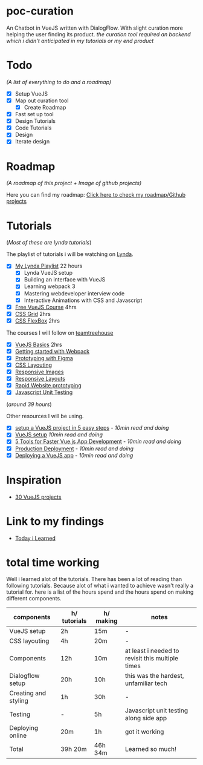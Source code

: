 # poc-curation

An Chatbot in VueJS written with DialogFlow. With slight curation more helping the user finding its product.
_the curation tool required an backend which i didn't anticipated in my tutorials or my end product_

# Todo

_(A list of everything to do and a roadmap)_

- [x] Setup VueJS
- [x] Map out curation tool
  - [x] Create Roadmap
- [x] Fast set up tool
- [x] Design Tutorials
- [x] Code Tutorials
- [x] Design
- [x] Iterate design

# Roadmap

_(A roadmap of this project + Image of github projects)_

Here you can find my roadmap:
[Click here to check my roadmap/Github projects](https://github.com/VincentKempers/poc-curation/projects/1)

# Tutorials

(_Most of these are lynda tutorials_)

The playlist of tutorials i will be watching on [Lynda](https://lynda.com).

- [x] [My Lynda Playlist](https://www.lynda.com/MyPlaylists?playlistId=18296483) 22 hours
  - [x] Lynda VueJS setup
  - [x] Building an interface with VueJS
  - [x] Learning webpack 3
  - [x] Mastering webdeveloper interview code
  - [x] Interactive Animations with CSS and Javascript
- [x] [Free VueJS Course](https://scrimba.com/g/glearnvue) 4hrs
- [x] [CSS Grid](https://scrimba.com/g/gR8PTE) 2hrs
- [x] [CSS FlexBox](https://scrimba.com/g/gflexbox) 2hrs

The courses I will follow on [teamtreehouse](https://teamtreehouse.com)

- [x] [VueJS Basics](https://teamtreehouse.com/library/vuejs-basics) 2hrs
- [x] [Getting started with Webpack](https://teamtreehouse.com/library/getting-started-with-webpack-1)
- [x] [Prototyping with Figma](https://teamtreehouse.com/library/prototyping-with-figma)
- [x] [CSS Layouting](https://teamtreehouse.com/library/css-layout-basics)
- [x] [Responsive Images](https://teamtreehouse.com/library/responsive-images)
- [x] [Responsive Layouts](https://teamtreehouse.com/library/responsive-layouts)
- [x] [Rapid Website prototyping](https://teamtreehouse.com/library/rapid-website-prototyping)
- [x] [Javascript Unit Testing](https://teamtreehouse.com/library/javascript-unit-testing)

(_around 39 hours_)

Other resources I will be using.

- [x] [setup a VueJS project in 5 easy steps](https://medium.com/@subodhgarg/how-to-set-up-vue-js-project-in-5-easy-steps-using-vue-cli-669b1aea518b) - _10min read and doing_
- [x] [VueJS setup](https://cli.vuejs.org/guide/creating-a-project.html) _10min read and doing_
- [x] [5 Tools for Faster Vue.js App Development](https://blog.bitsrc.io/5-tools-for-faster-vue-js-app-development-ad7eda1ee6a8) - _10min read and doing_
- [x] [Production Deployment](https://vuejs.org/v2/guide/deployment.html) - _10min read and doing_
- [x] [Deploying a VueJS app](https://medium.com/netscape/deploying-a-vue-js-2-x-app-to-heroku-in-5-steps-tutorial-a69845ace489) - _10min read and doing_

# Inspiration

- [30 VueJS projects](https://medium.mybridge.co/30-amazing-vue-js-open-source-projects-for-the-past-year-v-2018-d39a0d019bb7)

# Link to my findings

- [Today i Learned](TIL.md)

# total time working

Well i learned alot of the tutorials. There has been a lot of reading than following tutorials. Because alot of what i wanted to achieve wasn't really a tutorial for. here is a list of the hours spend and the hours spend on making different components.

| components           | h/ tutorials | h/ making | notes                                            |
| -------------------- | ------------ | --------- | ------------------------------------------------ |
| VueJS setup          | 2h           | 15m       | -                                                |
| CSS layouting        | 4h           | 20m       | -                                                |
| Components           | 12h          | 10m       | at least i needed to revisit this multiple times |
| Dialogflow setup     | 20h          | 10h       | this was the hardest, unfamiliar tech            |
| Creating and styling | 1h           | 30h       | -                                                |
| Testing              | -            | 5h        | Javascript unit testing along side app           |
| Deploying online     | 20m          | 1h        | got it working                                   |
| Total                | 39h 20m      | 46h 34m   | Learned so much!                                 |

